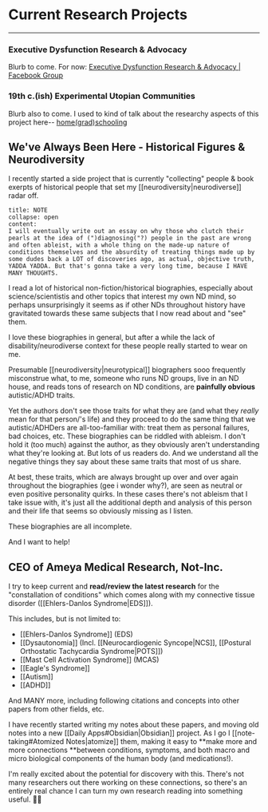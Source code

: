 # Current Research Projects

---

### Executive Dysfunction Research & Advocacy

Blurb to come. For now: [Executive Dysfunction Research & Advocacy | Facebook Group](https://www.facebook.com/groups/ExecDysfunction)


### 19th c.(ish) Experimental Utopian Communities

Blurb also to come. I used to kind of talk about the researchy aspects of this project here-- [home(grad)schooling](https://homegradschooling.blogspot.com/)

## We've Always Been Here - Historical Figures & Neurodiversity

I recently started a side project that is currently "collecting" people & book exerpts of historical people that set my [[neurodiversity|neurodiverse]] radar off.  

```ad-warning
title: NOTE
collapse: open
content:
I will eventually write out an essay on why those who clutch their pearls at the idea of (")diagnosing("?) people in the past are wrong and often ableist, with a whole thing on the made-up nature of conditions themselves and the absurdity of treating things made up by some dudes back a LOT of discoveries ago, as actual, objective truth, YADDA YADDA. But that's gonna take a very long time, because I HAVE MANY THOUGHTS.
```




I read a lot of historical non-fiction/historical biographies, especially about science/scientistis and other topics that interest my own ND mind, so perhaps unsurprisingly it seems as if other NDs throughout history have gravitated towards these same subjects that I now read about and "see" them.


I love these biographies in general, but after a while the lack of disability/neurodiverse context for these people really started to wear on me. 

Presumable [[neurodiversity|neurotypical]] biographers sooo frequently misconstrue what, to me, someone who runs ND groups, live in an ND house, and reads tons of research on ND conditions, are **painfully obvious** autistic/ADHD traits.

Yet the authors don't see those traits for what they are (and what they *really* mean for that person/'s life) and they proceed to do the same thing that we autistic/ADHDers are all-too-familiar with: treat them as personal failures, bad choices, etc. These biographies can be riddled with ableism. I don't hold it (too much) against the author, as they obviously aren't understanding what they're looking at. But lots of us readers do. And we understand all the negative things they say about these same traits that most of us share. 

 At best, these traits, which are always brought up over and over again throughout the biographies (gee i wonder why?), are seen as neutral or even positive personality quirks. In these cases there's not ableism that I take issue with, it's just all the additional depth and analysis of this person and their life that seems so obviously missing as I listen.

These biographies are all incomplete.

And I want to help!
<br>

## CEO of Ameya Medical Research, Not-Inc.

I try to keep current and **read/review the latest research** for the "constallation of conditions" which comes along with my connective tissue disorder ([[Ehlers-Danlos Syndrome|EDS]]). 

This includes, but is not limited to:

- [[Ehlers-Danlos Syndrome]] (EDS)
- [[Dysautonomia]] (Incl. [[Neurocardiogenic Syncope|NCS]], [[Postural Orthostatic Tachycardia Syndrome|POTS]])
- [[Mast Cell Activation Syndrome]] (MCAS)
- [[Eagle's Syndrome]] 
- [[Autism]]
- [[ADHD]]

And MANY more, including following citations and concepts into other papers from other fields, etc. 

I have recently started writing my notes about these papers, and moving old notes into a new [[Daily Apps#Obsidian|Obsidian]] project. As I go I [[note-taking#Atomized Notes|atomize]] them, making it easy to **make more and more connections **between conditions, symptoms, and both macro and micro biological components of the human body (and medications!). 

I'm really excited about the potential for discovery with this. There's not many researchers out there working on these connections, so there's an entirely real chance I can turn my own research reading into something useful. 🤞🏻
